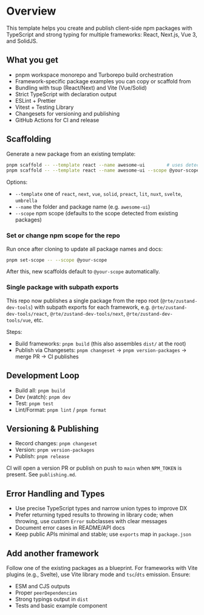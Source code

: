 # Overview

This template helps you create and publish client-side npm packages with TypeScript and strong typing for multiple frameworks: React, Next.js, Vue 3, and SolidJS.

## What you get

- pnpm workspace monorepo and Turborepo build orchestration
- Framework-specific package examples you can copy or scaffold from
- Bundling with tsup (React/Next) and Vite (Vue/Solid)
- Strict TypeScript with declaration output
- ESLint + Prettier
- Vitest + Testing Library
- Changesets for versioning and publishing
- GitHub Actions for CI and release

## Scaffolding

Generate a new package from an existing template:

```bash
pnpm scaffold -- --template react --name awesome-ui        # uses detected scope
pnpm scaffold -- --template react --name awesome-ui --scope @your-scope
```

Options:

- `--template` one of `react`, `next`, `vue`, `solid`, `preact`, `lit`, `nuxt`, `svelte`, `umbrella`
- `--name` the folder and package name (e.g. `awesome-ui`)
- `--scope` npm scope (defaults to the scope detected from existing packages)

### Set or change npm scope for the repo

Run once after cloning to update all package names and docs:

```bash
pnpm set-scope -- --scope @your-scope
```

After this, new scaffolds default to `@your-scope` automatically.

### Single package with subpath exports

This repo now publishes a single package from the repo root (`@rte/zustand-dev-tools`) with subpath exports for each framework, e.g. `@rte/zustand-dev-tools/react`, `@rte/zustand-dev-tools/next`, `@rte/zustand-dev-tools/vue`, etc.

Steps:

- Build frameworks: `pnpm build` (this also assembles `dist/` at the root)
- Publish via Changesets: `pnpm changeset` → `pnpm version-packages` → merge PR → CI publishes

## Development Loop

- Build all: `pnpm build`
- Dev (watch): `pnpm dev`
- Test: `pnpm test`
- Lint/Format: `pnpm lint` / `pnpm format`

## Versioning & Publishing

- Record changes: `pnpm changeset`
- Version: `pnpm version-packages`
- Publish: `pnpm release`

CI will open a version PR or publish on push to `main` when `NPM_TOKEN` is present. See `publishing.md`.

## Error Handling and Types

- Use precise TypeScript types and narrow union types to improve DX
- Prefer returning typed results to throwing in library code; when throwing, use custom `Error` subclasses with clear messages
- Document error cases in README/API docs
- Keep public APIs minimal and stable; use `exports` map in `package.json`

## Add another framework

Follow one of the existing packages as a blueprint. For frameworks with Vite plugins (e.g., Svelte), use Vite library mode and `tsc`/`dts` emission. Ensure:

- ESM and CJS outputs
- Proper `peerDependencies`
- Strong typings output in `dist`
- Tests and basic example component
